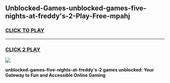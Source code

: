 
## Unblocked-Games-unblocked-games-five-nights-at-freddy's-2-Play-Free-mpahj
<h3>
<a href="https://premium76.site?title=unblocked-games-five-nights-at-freddy's-2&ref=20A">CLICK TO PLAY</a></h3>
<hr>

<h3>
<a href="https://premium76.site?title=unblocked-games-five-nights-at-freddy's-2&ref=20A">CLICK 2 PLAY</a>
  
</h3>

<a href="https://premium76.site?title=unblocked-games-five-nights-at-freddy's-2&ref=20A"><img src="https://clearcache.store/games.png"></a>


**unblocked-games-five-nights-at-freddy's-2 games unblocked: Your Gateway to Fun and Accessible Online Gaming**
